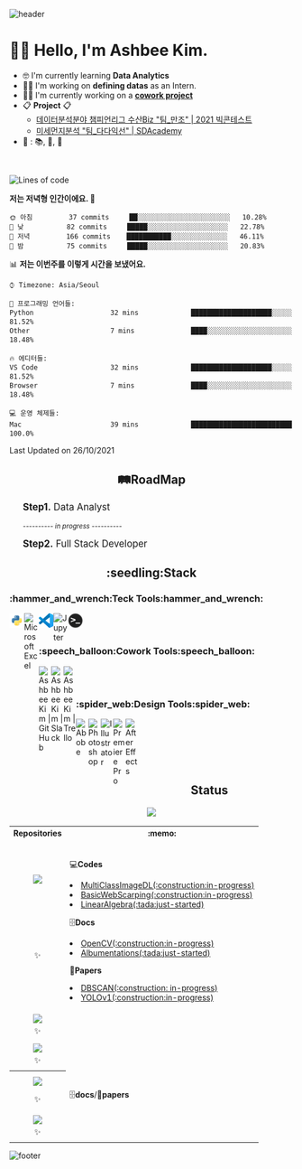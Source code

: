 ![header](https://capsule-render.vercel.app/api?type=waving&color=timeGradient&height=250&section=header&text=Ashbee%20Kim&fontSize=70&fontAlign=75&fontAlignY=45&desc=Codes,%20Docs,%20and%20Papers&descSize=20&descAlign=84&descAlignY=60)

<h1>🙌🏻 Hello, I'm Ashbee Kim.</h1>

* :nerd_face: I'm currently learning **Data Analytics**
* :woman_office_worker: I'm working on **defining datas** as an Intern.
* :construction_worker_woman: I'm currently working on a **[cowork project](https://github.com/Proj-Caliber)**
* :clipboard: **Project** :clipboard:
  * [데이터분석분야 챔피언리그 수산Biz "팀_만조" | 2021 빅콘테스트](https://drive.google.com/file/d/1hCvM8B1dE7Mmhynd7sr88cPtLlFlF3Ud/view?usp=sharing)
  * [미세먼지분석 "팀_다다익선" | SDAcademy](https://github.com/SD-academy/dadaiksunTeamProject/blob/main/%EB%AF%B8%EC%84%B8%EB%A8%BC%EC%A7%80%ED%94%84%EB%A1%9C%EC%A0%9D%ED%8A%B8/%E1%84%86%E1%85%B5%E1%84%89%E1%85%A6%E1%84%86%E1%85%A5%E1%86%AB%E1%84%8C%E1%85%B5%E1%84%87%E1%85%AE%E1%86%AB%E1%84%89%E1%85%A5%E1%86%A8%E1%84%91%E1%85%B3%E1%84%85%E1%85%A9%E1%84%8C%E1%85%A6%E1%86%A8%E1%84%90%E1%85%B3.pdf)
* :key: : :books:, :art:, :candy:

<p align="right">
<!--gmail, likedin, gitpage, discord-->
</p>
</br>

<!--START_SECTION:waka-->
![Lines of code](https://img.shields.io/badge/%EC%A0%80%EB%8A%94%20%EC%97%AC%ED%83%9C%EA%B9%8C%EC%A7%80%20-1.8%20million%20%EC%A4%84%EC%9D%98%20%EC%BD%94%EB%93%9C%EB%A5%BC%20%EC%9E%91%EC%84%B1%ED%96%88%EC%96%B4%EC%9A%94.-blue)

**저는 저녁형 인간이에요. 🦉** 

```text
🌞 아침         37 commits     ██░░░░░░░░░░░░░░░░░░░░░░░   10.28% 
🌆 낮　         82 commits     █████░░░░░░░░░░░░░░░░░░░░   22.78% 
🌃 저녁         166 commits    ███████████░░░░░░░░░░░░░░   46.11% 
🌙 밤　         75 commits     █████░░░░░░░░░░░░░░░░░░░░   20.83%

```


📊 **저는 이번주를 이렇게 시간을 보냈어요.** 

```text
⌚︎ Timezone: Asia/Seoul

💬 프로그래밍 언어들: 
Python                   32 mins             ████████████████████░░░░░   81.52% 
Other                    7 mins              ████░░░░░░░░░░░░░░░░░░░░░   18.48%

🔥 에디터들: 
VS Code                  32 mins             ████████████████████░░░░░   81.52% 
Browser                  7 mins              ████░░░░░░░░░░░░░░░░░░░░░   18.48%

💻 운영 체제들: 
Mac                      39 mins             █████████████████████████   100.0%

```


 Last Updated on 26/10/2021
<!--END_SECTION:waka-->

<h2 align="center">🛤️RoadMap</h2>
<ol><big><b>Step1.</b> Data Analyst</big></ol>
<ol><small>     <i>---------- in progress ----------</i></small></ol>
<ol><big><b>Step2.</b> Full Stack Developer</big></ol>
<!--<ol><big><b>Step3.</b> Data Scientist</big></ol>
[//]: <> (data analyst의 경우, Fundamentals, Statistics, Programming, Machine Learning, Text Mining/NLP, Visualization, Big Data, Data Ingestion, Data Munging, Toolbox에 대한 내용을 이해해야 함)
[//]: <> (full-stack은 PM, Design, Back-End, Front-End, Mobile, Databases, DevOps, Version Control 등을 다 할 수 있어야 함)
[//]: <> (data scientist는 보다 깊은 이해가 필요함_괜히 10년 경력자를 찾는게 아닌 듯_Math, Dev, Domain 삼위일체의 경지)-->

[//]: <> (현재 보유 혹은 계발 중인 스킬셋)
<h2 align="center">:seedling:Stack</h2>
<div>
  <h3>:hammer_and_wrench:Teck Tools:hammer_and_wrench:</h3>
    <img align="left" alt="Python" width="26px" src="https://raw.githubusercontent.com/github/explore/80688e429a7d4ef2fca1e82350fe8e3517d3494d/topics/python/python.png" />
    <img align="left" alt="Microsoft Excel" width="26px" src="https://img.icons8.com/color/452/microsoft-excel-2019--v1.png" />
    <img align="left" alt="Visual Studio Code" width="26px" src="https://raw.githubusercontent.com/github/explore/80688e429a7d4ef2fca1e82350fe8e3517d3494d/topics/visual-studio-code/visual-studio-code.png" />
    <img align="left" alt="Jupyter" width="26px" src="https://cdn.jsdelivr.net/npm/simple-icons@3/icons/jupyter.svg" />
    <!--<img align="left" alt="GitHub" width="26px" src="https://raw.githubusercontent.com/github/explore/78df643247d429f6cc873026c0622819ad797942/topics/github/github.png" />-->
    <img align="left" alt="Terminal" width="26px" src="https://raw.githubusercontent.com/github/explore/80688e429a7d4ef2fca1e82350fe8e3517d3494d/topics/terminal/terminal.png" />
</div>

[//]: <> (R, JS, Netlify, MongoDB, Node.js)
</br></br>

<div>
  <h3>:speech_balloon:Cowork Tools:speech_balloon:</h3>
  <img align="left" alt="AshbeeKim | GitHub" width="22px" src="https://cdn.jsdelivr.net/npm/simple-icons@v3/icons/github.svg" />
  <img align="left" alt="AshbeeKim | Slack" width="22px" src="https://cdn.jsdelivr.net/npm/simple-icons@v3/icons/slack.svg" />
  <img align="left" alt="AshbeeKim | Trello" width="22px" src="https://cdn.jsdelivr.net/npm/simple-icons@v3/icons/trello.svg" />
</div>

[//]: <> (figma, notion)
</br></br>

<div>
  <h3>:spider_web:Design Tools:spider_web:</h3>
  <img align="left" alt="Abobe" width="22px" src="https://cdn.jsdelivr.net/npm/simple-icons@v3/icons/adobe.svg" />
  <img align="left" alt="Photoshop" width="22px" src="https://cdn.jsdelivr.net/npm/simple-icons@v3/icons/adobephotoshop.svg" />
  <img align="left" alt="Illustrator" width="22px" src="https://cdn.jsdelivr.net/npm/simple-icons@v3/icons/adobeillustrator.svg" />
  <img align="left" alt="Premiere Pro" width="22px" src="https://cdn.jsdelivr.net/npm/simple-icons@v3/icons/adobepremierepro.svg" />
  <img align="left" alt="After Effects" width="22px" src="https://cdn.jsdelivr.net/npm/simple-icons@v3/icons/adobeaftereffects.svg" />
</div>
</br></br></br></br></br>

<!--data analyst
<img alt="stats" src="https://cdn.ttgtmedia.com/rms/onlineimages/whatis-must_have_data_analyst_skills-f_mobile.png"/>
<img alt="skill set" src="https://cdn.columbiauniversitybootcamp.com/wp-content/uploads/sites/108/2020/04/data-analyst-skills-2020.jpg"/>
<img alt="essential skill" src="https://www.slideteam.net/media/catalog/product/cache/960x720/e/s/essential_skills_for_big_data_analyst_slide01.jpg"/>
-->
<!--
<h3>::Back-End</h3>
[<img align="left" alt="R" width="26px" src="https://raw.githubusercontent.com/github/explore/80688e429a7d4ef2fca1e82350fe8e3517d3494d/topics/r/r.png" />][website]
[comment]: <> (Technology; PHP, NODE.JS, JAVASPRING, ASP.NET, PYTHON, GOLANG, Roby on Rails, Redis)

<h3>::Front-End</h3>
[<img align="left" alt="Tableau" width="26px" src="https://cdn.worldvectorlogo.com/logos/tableau-software.svg" />][website]
[comment]: <> (BASICS; HTML, CSS, JAVASCRIPT, FRAMEWORK; REACT, VUE, ANGULAR, WEBPACK, STYLES; BOOTSTRAP, MATERIAL UI)

<h3>::DATABASE</h3>
[<img align="left" alt="MySQL" width="26px" src="https://raw.githubusercontent.com/github/explore/80688e429a7d4ef2fca1e82350fe8e3517d3494d/topics/mysql/mysql.png" />][website]
[<img align="left" alt="PostgreSQL" width="26px" src="https://raw.githubusercontent.com/github/explore/80688e429a7d4ef2fca1e82350fe8e3517d3494d/topics/postgresql/postgresql.png" />][website]
[comment]: <> (RDBMS; MSSQL, MySql, Postgres, NoSQL; Mongo, Casandra, CouchDB, Elasticsearch, Graph; Neo4j, ArangoDB, Message Queues; Kafka, SQS, ZeroMQ, RabbitMQ)

<h3>::Communication</h3>
[<img align="left" alt="Git" width="26px" src="https://raw.githubusercontent.com/github/explore/80688e429a7d4ef2fca1e82350fe8e3517d3494d/topics/git/git.png" />][website]
[comment]: <> (slack, trello, figma, notion, github)
-->

<!--full stack development
<a href="https://dev.to/andrewbaisden/modern-full-stack-developer-tech-stack-2021-49ij">Modern Full-Stack Developer Tech Stack 2021</a>
<img alt="Dev stats_summary" src="https://eklib.com/wp-content/uploads/2020/11/Full-Stack-Development-Technologies-and-Tools.png"/>
<img alt="Dev stats_1" src="https://www.chapter247.com/wp-content/uploads/2019/07/1_1POCNO6mGbvBObGO4v_B2g.png"/>
<img alt="Dev stats_2" src="https://blog.appscrip.com/wp-content/uploads/2019/09/infographic-%E2%80%93-2.png"/>
<img alt="Dev stats_3" src="https://res.cloudinary.com/cybercoders/image/upload/c_scale,g_south_east,l_cc_logo_bug_wenazs.png,w_40/v1557870077/Full_Stack_ebvf4s.png"/>
<img alt="Dev stats_4" src="https://www.codingdojo.com/blog/wp-content/uploads/%5E3B838D19B93A1E14D8FCD0262EFA6E3A08B05DA1C3884592CF%5Epimgpsh_fullsize_distr_20180626_103631252_20180626_110419396.jpg"/>
<img alt="Dev stats_5" src="https://i0.wp.com/cdn-images-1.medium.com/max/800/1*amAoip6nv3TRStkDtzhgXw.png?w=900&ssl=1"/>
-->
<!--
<h3>::DevOps</h3>
[//]: <> (Infrastructure; NGUNX, AZURE, LINUX SERVER ADMINISTRATION, AWS, DOCKER, ELK,AUTOMATION; JENKINS, BIT BUCKET, GIT, JIRA, AGILE METHODOLOGY, Virtualization; DOCKER, Bladecenter, Kubernetes, Vagrant, VMWare)
<h3>::Mobile</h3>
[//]: <> (ANROID; JAVA, SDK, IOS; SWIFT, Objective C, HYBRID; IONIC, REACT Native, GOOGLE FLUTTER, PWA, Xamarin, Unity)
-->

<!--data scientist
<a href="">https://www.geeksforgeeks.org/how-to-become-data-scientist-a-complete-roadmap/</a>
<img alt="data scientist roadmap1" src="https://media.geeksforgeeks.org/wp-content/cdn-uploads/20201204213645/Data-Science-Roadmap.png"/>
<img alt="data scientist stats-technoslavia" src="https://pbs.twimg.com/media/CUPQbgsWUAAWKh_.png"/>
<img alt="data scientist career path" src="https://www.cybercoders.com/Images/insight/careerpaths/cp-data-scientist.jpg"/>
-->

[//]: <> (내용이 나올 수 있는 표)
<h2 align="center"><bold>Status</bold></h2>
<!--
https://github-readme-streak-stats.herokuapp.com/demo/. 
vue, tokypnight_duo, prussian, buefy, blue-green, react, city-lights, ayu_night, blueberry_duo
[![GitHub Streak](https://github-readme-streak-stats.herokuapp.com?user=AshbeeKim&theme=blueberry_duo)](https://git.io/streak-stats)
-->
<p align="center" ><img src="https://github-readme-streak-stats.herokuapp.com?user=AshbeeKim&theme=blueberry_duo"/></p>
<!--
https://github.com/anuraghazra/github-readme-stats/blob/master/docs/readme_kr.md
[![Anurag's GitHub stats](https://github-readme-stats.vercel.app/api?username=ashbeekim&count_private=true)](https://github.com/anuraghazra/github-readme-stats)
[![willianrod's wakatime stats](https://github-readme-stats.vercel.app/api/wakatime?username=willianrod)](https://github.com/anuraghazra/github-readme-stats)
[![Top Langs](https://github-readme-stats.vercel.app/api/top-langs/?username=anuraghazra&layout=compact)](https://github.com/anuraghazra/github-readme-stats)
F0F8FF,D7ECFF,C6E2FF
7289DA, 9CACE5, aab8e8, b8c4ec, c6cff0, d4dbf3, e2e7f7, f0f3fb, 9AABE5, 9ABDEC
9CF5E5, A0F5CC, 9ADBE5
-->


[//]: <> (--<h3 align="left">Languages and Tools:</h3><p align="left"><a href="https://www.gnu.org/software/bash/" target="_blank"><img src="https://www.vectorlogo.zone/logos/gnu_bash/gnu_bash-icon.svg" alt="bash" width="40" height="40"/> </a> <a href="https://www.blender.org/" target="_blank"> <img src="https://download.blender.org/branding/community/blender_community_badge_white.svg" alt="blender" width="40" height="40"/> </a> <a href="https://www.cprogramming.com/" target="_blank"> <img src="https://raw.githubusercontent.com/devicons/devicon/master/icons/c/c-original.svg" alt="c" width="40" height="40"/> </a> <a href="https://offeescript.org" target="_blank"> <img src="https://raw.githubusercontent.com/devicons/devicon/master/icons/coffeescript/coffeescript-original-wordmark.svg" alt="coffeescript" width="40" height="40"/> </a> <a href="https://www.w3schools.com/cpp/" target="_blank"> <img src="https://raw.githubusercontent.com/devicons/devicon/master/icons/cplusplus/cplusplus-original.svg" alt="cplusplus" width="40" height="40"/> </a> <a href="https://www.w3schools.com/cs/" target="_blank"> <img src="https://raw.githubusercontent.com/devicons/devicon/master/icons/csharp/csharp-original.svg" alt="csharp" width="40" height="40"/> </a> <a href="https://www.djangoproject.com/" target="_blank"> <img src="https://raw.githubusercontent.com/devicons/devicon/master/icons/django/django-original.svg" alt="django" width="40" height="40"/> </a> <a href="https://elixir-lang.org" target="_blank"> <img src="https://www.vectorlogo.zone/logos/elixir-lang/elixir-lang-icon.svg" alt="elixir" width="40" height="40"/> </a> <a href="https://www.erlang.org/" target="_blank"> <img src="https://www.vectorlogo.zone/logos/erlang/erlang-official.svg" alt="erlang" width="40" height="40"/> </a> <a href="https://flask.palletsprojects.com/" target="_blank"> <img src="https://www.vectorlogo.zone/logos/pocoo_flask/pocoo_flask-icon.svg" alt="flask" width="40" height="40"/> </a> <a href="https://cloud.google.com" target="_blank"> <img src="https://www.vectorlogo.zone/logos/google_cloud/google_cloud-icon.svg" alt="gcp" width="40" height="40"/> </a> <a href="https://git-scm.com/" target="_blank"> <img src="https://www.vectorlogo.zone/logos/git-scm/git-scm-icon.svg" alt="git" width="40" height="40"/> </a> <a href="https://golang.org" target="_blank"> <img src="https://raw.githubusercontent.com/devicons/devicon/master/icons/go/go-original.svg" alt="go" width="40" height="40"/> </a> <a href="https://www.haskell.org/" target="_blank"> <img src="https://upload.wikimedia.org/wikipedia/commons/1/1c/Haskell-Logo.svg" alt="haskell" width="40" height="40"/> </a> <a href="https://gohugo.io/" target="_blank"> <img src="https://api.iconify.design/logos-hugo.svg" alt="hugo" width="40" height="40"/> </a> <a href="https://www.adobe.com/in/products/illustrator.html" target="_blank"> <img src="https://www.vectorlogo.zone/logos/adobe_illustrator/adobe_illustrator-icon.svg" alt="illustrator" width="40" height="40"/> </a> <a href="https://www.java.com" target="_blank"> <img src="https://raw.githubusercontent.com/devicons/devicon/master/icons/java/java-original.svg" alt="java" width="40" height="40"/> </a> <a href="https://developer.mozilla.org/en-US/docs/Web/JavaScript" target="_blank"> <img src="https://raw.githubusercontent.com/devicons/devicon/master/icons/javascript/javascript-original.svg" alt="javascript" width="40" height="40"/> </a> <a href="https://laravel.com/" target="_blank"> <img src="https://raw.githubusercontent.com/devicons/devicon/master/icons/laravel/laravel-plain-wordmark.svg" alt="laravel" width="40" height="40"/> </a> <a href="https://mariadb.org/" target="_blank"> <img src="https://www.vectorlogo.zone/logos/mariadb/mariadb-icon.svg" alt="mariadb" width="40" height="40"/> </a> <a href="https://www.mathworks.com/" target="_blank"> <img src="https://upload.wikimedia.org/wikipedia/commons/2/21/Matlab_Logo.png" alt="matlab" width="40" height="40"/> </a> <a href="https://www.mysql.com/" target="_blank"> <img src="https://raw.githubusercontent.com/devicons/devicon/master/icons/mysql/mysql-original-wordmark.svg" alt="mysql" width="40" height="40"/> </a> <a href="https://developer.apple.com/library/archive/documentation/Cocoa/Conceptual/ProgrammingWithObjectiveC/Introduction/Introduction.html" target="_blank"> <img src="https://www.vectorlogo.zone/logos/apple_objectivec/apple_objectivec-icon.svg" alt="objectivec" width="40" height="40"/> </a> <a href="https://opencv.org/" target="_blank"> <img src="https://www.vectorlogo.zone/logos/opencv/opencv-icon.svg" alt="opencv" width="40" height="40"/> </a> <a href="https://www.oracle.com/" target="_blank"> <img src="https://raw.githubusercontent.com/devicons/devicon/master/icons/oracle/oracle-original.svg" alt="oracle" width="40" height="40"/> </a> <a href="https://www.perl.org/" target="_blank"> <img src="https://api.iconify.design/logos-perl.svg" alt="perl" width="40" height="40"/> </a> <a href="https://www.photoshop.com/en" target="_blank"> <img src="https://raw.githubusercontent.com/devicons/devicon/master/icons/photoshop/photoshop-line.svg" alt="photoshop" width="40" height="40"/> </a> <a href="https://www.php.net" target="_blank"> <img src="https://raw.githubusercontent.com/devicons/devicon/master/icons/php/php-original.svg" alt="php" width="40" height="40"/> </a> <a href="https://www.python.org" target="_blank"> <img src="https://raw.githubusercontent.com/devicons/devicon/master/icons/python/python-original.svg" alt="python" width="40" height="40"/> </a> <a href="https://pytorch.org/" target="_blank"> <img src="https://www.vectorlogo.zone/logos/pytorch/pytorch-icon.svg" alt="pytorch" width="40" height="40"/> </a> <a href="https://www.ruby-lang.org/en/" target="_blank"> <img src="https://raw.githubusercontent.com/devicons/devicon/master/icons/ruby/ruby-original.svg" alt="ruby" width="40" height="40"/> </a> <a href="https://www.rust-lang.org" target="_blank"> <img src="https://raw.githubusercontent.com/devicons/devicon/master/icons/rust/rust-plain.svg" alt="rust" width="40" height="40"/> </a> <a href="https://www.scala-lang.org" target="_blank"> <img src="https://raw.githubusercontent.com/devicons/devicon/master/icons/scala/scala-original.svg" alt="scala" width="40" height="40"/> </a> <a href="https://scikit-learn.org/" target="_blank"> <img src="https://upload.wikimedia.org/wikipedia/commons/0/05/Scikit_learn_logo_small.svg" alt="scikit_learn" width="40" height="40"/> </a> <a href="https://www.selenium.dev" target="_blank"> <img src="https://raw.githubusercontent.com/detain/svg-logos/780f25886640cef088af994181646db2f6b1a3f8/svg/selenium-logo.svg" alt="selenium" width="40" height="40"/> </a> <a href="https://developer.apple.com/swift/" target="_blank"> <img src="https://raw.githubusercontent.com/devicons/devicon/master/icons/swift/swift-original.svg" alt="swift" width="40" height="40"/> </a> <a href="https://www.tensorflow.org" target="_blank"> <img src="https://www.vectorlogo.zone/logos/tensorflow/tensorflow-icon.svg" alt="tensorflow" width="40" height="40"/> </a> <a href="https://www.typescriptlang.org/" target="_blank"> <img src="https://raw.githubusercontent.com/devicons/devicon/master/icons/typescript/typescript-original.svg" alt="typescript" width="40" height="40"/> </a> <a href="https://www.adobe.com/products/xd.html" target="_blank"> <img src="https://cdn.worldvectorlogo.com/logos/adobe-xd.svg" alt="xd" width="40" height="40"/> </a> </p>-->)

[comment]: <> (표 작성 시작 부분, 나중에 하나씩 정리하면서 변경할 내용 : **✨를 repository밑으로 이동해서, 사용된 언어 및 툴 추가**)
<div align="center"><table>
  <tbody>
    <tr align="center">
      <th>Repositories</th>
      <th>:memo:</th></tr>
    <tr align="center">
      <td><a href="https://github.com/ashbeekim/AshbeeKim">
        <img align="center" src="https://github-readme-stats.vercel.app/api/pin/?username=ashbeekim&repo=AshbeeKim&title_color=7496E5&text_color=55E6AB&hide_border=False" /></a></td>
      <td rowspan="3"></br>
        <p align="left">
          💻<b>Codes</b>
      <!--![GitHub commits since latest release (by date) for a branch](https://img.shields.io/github/commits-since/AshbeeKim/AshbeeKim/latest/codes?label=repo%2FCodes&style=social)-->
      <li align="left"><a href="https://github.com/AshbeeKim/AshbeeKim/blob/master/Codes/Multi_Class_Image_DL.py">MultiClassImageDL(:construction:in-progress)</a></li>
      <li align="left"><a href="https://github.com/AshbeeKim/AshbeeKim/blob/master/Codes/Basic_WebScraping_in_colab.ipynb">BasicWebScarping(:construction:in-progress)</a></li>
      <li align="left"><a href="https://github.com/AshbeeKim/AshbeeKim/blob/master/Codes/Matrices_and_GaussianElimination.ipynb">LinearAlgebra(:tada:just-started)</a></li>
        </p>
        <p align="left">
          🗄️<b>Docs</b>
      <!--![GitHub commits since latest release (by date) for a branch](https://img.shields.io/github/commits-since/AshbeeKim/AshbeeKim/latest/docs?label=repo%2FDocs&style=social)-->
      <li align="left"><a href="https://github.com/AshbeeKim/AshbeeKim/blob/master/Docs/OpenCV_General_Image_Transforms.md">OpenCV(:construction:in-progress)</a></li>
      <li align="left"><a href="https://github.com/AshbeeKim/AshbeeKim/blob/master/Docs/Albumentation_Summarization.md">Albumentations(:tada:just-started)</a></li>
        </p>
        <p align="left">
          📃<b>Papers</b>
          <!--![GitHub commits since latest release (by date) for a branch](https://img.shields.io/github/commits-since/AshbeeKim/AshbeeKim/latest/papers?label=repo%2FPapers&style=social)-->
      <li align="left"><a href="https://github.com/AshbeeKim/AshbeeKim/blob/master/Papers/UtilizeDBSCAN.ipynb">DBSCAN(:construction: in-progress)</a></li>
      <li align="left"><a href="https://github.com/AshbeeKim/AshbeeKim/blob/master/Papers/YOLOv1.md">YOLOv1(:construction:in-progress)</a></li></p></td>
    </tr>
    <tr><td align="center">✨</td></tr>
    <tr><td><!--[\\]: <>(stacks)--></td></tr>
    <tr align="center">
      <td><a href="https://github.com/ashbeekim/AshbeeKim.github.io">
        <img align="center" src="https://github-readme-stats.vercel.app/api/pin/?username=ashbeekim&repo=AshbeeKim.github.io&title_color=7496E5&text_color=55E6AB&hide_border=False" /></a></td>
      <td rowspan="3"></br>
        <p></p></td>
    </tr>
    <tr><td align="center">✨</td></tr>
    <tr><td><!--[\\]: <>(stacks)--></td>
    </tr>
    <tr align="center">
      <td><a href="https://github.com/ashbeekim/Kaggle_Task">
        <img align="center" src="https://github-readme-stats.vercel.app/api/pin/?username=ashbeekim&repo=Kaggle_Task&title_color=7496E5&text_color=55E6AB&hide_border=False" /></a></td>
      <td rowspan="3"><!--[\\]: <>(description)--></td>
    </tr>
    <tr><td align="center">✨</td></tr>
    <tr><td><!--[\\]: <>(stacks)--></td>
    </tr>
    <tr align="center">
      <th><a href="https://github.com/Proj-Caliber/Waste-Recycling-Image-Segmentation">
        <img align="center" src="https://github-readme-stats.vercel.app/api/pin/?username=Proj-Caliber&repo=Waste-Recycling-Image-Segmentation&title_color=7496E5&text_color=55E6AB&hide_border=False" /></a></th>
      <td rowspan="3"></br>
        <p align="left">
          🗄️<b>docs</b>/📃<b>papers</b>
      <!--<li align="left"><a href=""></a></li>
      <li align="left"><a href=""></a></li>-->
        </p></td>
    </tr>
    <tr><td align="center">✨</td></tr>
    <tr><td><!--[\\]: <>(stacks)--></td>
    </tr>
    <tr align="center">
      <td><a href="https://github.com/ashbeekim/dadaiksunTeamProject">
        <img align="center" src="https://github-readme-stats.vercel.app/api/pin/?username=ashbeekim&repo=dadaiksunTeamProject&title_color=7496E5&text_color=55E6AB&hide_border=False" /></a></td>
      <td rowspan="3"><!--[\\]: <>(description)--></td>
    </tr>
    <tr><td align="center">✨</td></tr>
    <tr><td><!--[\\]: <>(stacks)--></td>
    </tr>

<!-- Programming Language 다양해지면 주석제거
    <tr align="center"><th colspan="3">Top Language</th></tr>
    <tr align="center"><td colspan="3"><a href="https://github.com/anuraghazra/github-readme-stats">
      <img align="center" width=500 height=300 src="https://github-readme-stats.vercel.app/api/top-langs/?username=ashbeekim&title_color=7496E5&text_color=55E6AB&hide_border=False&bg_color=30,FFFFFF,F0F8FF" /></a></td></tr>
-->
  </tbody>
</table></div>

[comment]: <> (표 작성  부분)
<!--
가벼운 통계
<img src="https://github-readme-stats.vercel.app/api?username=AshbeeKim&show_icons=true&theme=" width="400">
트로피 형태
https://github.com/ryo-ma/github-profile-trophy
3d model of GitHub contribution graph
https://skyline.github.com/
-->

[//]: <> (다른 내용 <p align="center"><img src="https://img.shields.io/github/commits-since/AshbeeKim/AshbeeKim/latest/master?style=social"/></p>)

<!--embedding markdown fontawesome icon


-->


<!--마크다운 주석 처리 방법-->
[comment]: <> (markdown comment code)
[//]: <> (markdown comment shortcode)

![footer](https://capsule-render.vercel.app/api?type=waving&color=timeGradient&height=250&section=footer&text=Thank%20You&fontSize=90&fontAlignY=70)

